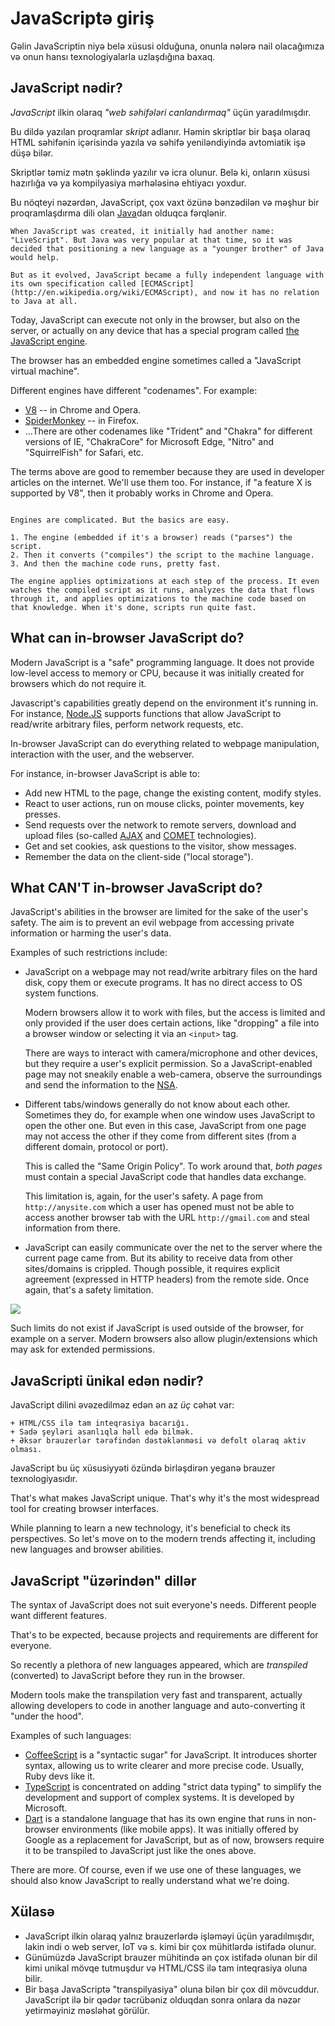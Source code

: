 # JavaScriptə giriş

Gəlin JavaScriptin niyə belə xüsusi olduğuna, onunla nələrə nail olacağımıza və onun hansı texnologiyalarla uzlaşdığına baxaq.

## JavaScript nədir?

*JavaScript* ilkin olaraq *"web səhifələri canlandırmaq"* üçün yaradılmışdır.

Bu dildə yazılan proqramlar *skript* adlanır. Həmin skriptlər bir başa olaraq HTML səhifənin içərisində yazıla və səhifə yeniləndiyində avtomiatik işə düşə bilər.

Skriptlər təmiz mətn şəklində yazılır və icra olunur. Belə ki, onların xüsusi hazırlığa və ya kompilyasiya mərhələsinə ehtiyacı yoxdur.

Bu nöqteyi nəzərdən, JavaScript, çox vaxt özünə bənzədilən və məşhur bir proqramlaşdırma dili olan [Java](https://en.wikipedia.org/wiki/Java_(programming_language))dan olduqca fərqlənir.

```smart header="Niyə <u>Java</u>Script?"
When JavaScript was created, it initially had another name: "LiveScript". But Java was very popular at that time, so it was decided that positioning a new language as a "younger brother" of Java would help.

But as it evolved, JavaScript became a fully independent language with its own specification called [ECMAScript](http://en.wikipedia.org/wiki/ECMAScript), and now it has no relation to Java at all.
```

Today, JavaScript can execute not only in the browser, but also on the server, or actually on any device that has a special program called [the JavaScript engine](https://en.wikipedia.org/wiki/JavaScript_engine).

The browser has an embedded engine sometimes called a "JavaScript virtual machine".

Different engines have different "codenames". For example:

- [V8](https://en.wikipedia.org/wiki/V8_(JavaScript_engine)) -- in Chrome and Opera.
- [SpiderMonkey](https://en.wikipedia.org/wiki/SpiderMonkey) -- in Firefox.
- ...There are other codenames like "Trident" and "Chakra" for different versions of IE, "ChakraCore" for Microsoft Edge, "Nitro" and "SquirrelFish" for Safari, etc.

The terms above are good to remember because they are used in developer articles on the internet. We'll use them too. For instance, if "a feature X is supported by V8", then it probably works in Chrome and Opera.

```smart header="How do engines work?"

Engines are complicated. But the basics are easy.

1. The engine (embedded if it's a browser) reads ("parses") the script.
2. Then it converts ("compiles") the script to the machine language.
3. And then the machine code runs, pretty fast.

The engine applies optimizations at each step of the process. It even watches the compiled script as it runs, analyzes the data that flows through it, and applies optimizations to the machine code based on that knowledge. When it's done, scripts run quite fast.
```

## What can in-browser JavaScript do?

Modern JavaScript is a "safe" programming language. It does not provide low-level access to memory or CPU, because it was initially created for browsers which do not require it.

Javascript's capabilities greatly depend on the environment it's running in. For instance, [Node.JS](https://wikipedia.org/wiki/Node.js) supports functions that allow JavaScript to read/write arbitrary files, perform network requests, etc.

In-browser JavaScript can do everything related to webpage manipulation, interaction with the user, and the webserver.

For instance, in-browser JavaScript is able to:

- Add new HTML to the page, change the existing content, modify styles.
- React to user actions, run on mouse clicks, pointer movements, key presses.
- Send requests over the network to remote servers, download and upload files (so-called [AJAX](https://en.wikipedia.org/wiki/Ajax_(programming)) and [COMET](https://en.wikipedia.org/wiki/Comet_(programming)) technologies).
- Get and set cookies, ask questions to the visitor, show messages.
- Remember the data on the client-side ("local storage").

## What CAN'T in-browser JavaScript do?

JavaScript's abilities in the browser are limited for the sake of the user's safety. The aim is to prevent an evil webpage from accessing private information or harming the user's data.

Examples of such restrictions include:

- JavaScript on a webpage may not read/write arbitrary files on the hard disk, copy them or execute programs. It has no direct access to OS system functions.

    Modern browsers allow it to work with files, but the access is limited and only provided if the user does certain actions, like "dropping" a file into a browser window or selecting it via an `<input>` tag.

    There are ways to interact with camera/microphone and other devices, but they require a user's explicit permission. So a JavaScript-enabled page may not sneakily enable a web-camera, observe the surroundings and send the information to the [NSA](https://en.wikipedia.org/wiki/National_Security_Agency).
- Different tabs/windows generally do not know about each other. Sometimes they do, for example when one window uses JavaScript to open the other one. But even in this case, JavaScript from one page may not access the other if they come from different sites (from a different domain, protocol or port).

    This is called the "Same Origin Policy". To work around that, *both pages* must contain a special JavaScript code that handles data exchange.

    This limitation is, again, for the user's safety. A page from `http://anysite.com` which a user has opened must not be able to access another browser tab with the URL `http://gmail.com` and steal information from there.
- JavaScript can easily communicate over the net to the server where the current page came from. But its ability to receive data from other sites/domains is crippled. Though possible, it requires explicit agreement (expressed in HTTP headers) from the remote side. Once again, that's a safety limitation.

![](limitations.png)

Such limits do not exist if JavaScript is used outside of the browser, for example on a server. Modern browsers also allow plugin/extensions which may ask for extended permissions.

## JavaScripti ünikal edən nədir?

JavaScript dilini əvəzedilməz edən ən az *üç* cəhət var:

```compare
+ HTML/CSS ilə tam inteqrasiya bacarığı.
+ Sadə şeyləri asanlıqla həll edə bilmək.
+ Əksər brauzerlər tərəfindən dəstəklənməsi və defolt olaraq aktiv olması.
```

JavaScript bu üç xüsusiyyəti özündə birləşdirən yeganə brauzer texnologiyasıdır.

That's what makes JavaScript unique. That's why it's the most widespread tool for creating browser interfaces.

While planning to learn a new technology, it's beneficial to check its perspectives. So let's move on to the modern trends affecting it,  including new languages and browser abilities.


## JavaScript "üzərindən" dillər

The syntax of JavaScript does not suit everyone's needs. Different people want different features.

That's to be expected, because projects and requirements are different for everyone.

So recently a plethora of new languages appeared, which are *transpiled* (converted) to JavaScript before they run in the browser.

Modern tools make the transpilation very fast and transparent, actually allowing developers to code in another language and auto-converting it "under the hood".

Examples of such languages:

- [CoffeeScript](http://coffeescript.org/) is a "syntactic sugar" for JavaScript. It introduces shorter syntax, allowing us to write clearer and more precise code. Usually, Ruby devs like it.
- [TypeScript](http://www.typescriptlang.org/) is concentrated on adding "strict data typing" to simplify the development and support of complex systems. It is developed by Microsoft.
- [Dart](https://www.dartlang.org/) is a standalone language that has its own engine that runs in non-browser environments (like mobile apps). It was initially offered by Google as a replacement for JavaScript, but as of now, browsers require it to be transpiled to JavaScript just like the ones above.

There are more. Of course, even if we use one of these languages, we should also know JavaScript to really understand what we're doing.

## Xülasə

- JavaScript ilkin olaraq yalnız brauzerlərdə işləməyi üçün yaradılmışdır, lakin indi o web server, IoT və s. kimi bir çox mühitlərdə istifadə olunur.
- Günümüzdə JavaScript brauzer mühitində ən çox istifadə olunan bir dil kimi unikal mövqe tutmuşdur və HTML/CSS ilə tam inteqrasiya oluna bilir.
- Bir başa JavaScriptə "transpilyasiya" oluna bilən bir çox dil mövcuddur. JavaScript ilə bir qədər təcrübəniz olduqdan sonra onlara da nəzər yetirməyiniz məsləhət görülür.
